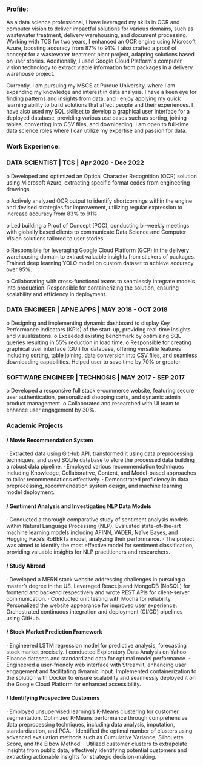 ### Profile: 
As a data science professional, I have leveraged my skills in OCR and computer vision to deliver impactful solutions for various domains, such as wastewater treatment, delivery warehousing, and document processing. Working with TCS for two years, I enhanced an OCR engine using Microsoft Azure, boosting accuracy from 87% to 91%. I also crafted a proof of concept for a wastewater treatment plant project, adapting solutions based on user stories. Additionally, I used Google Cloud Platform's computer vision technology to extract viable information from packages in a delivery warehouse project.

Currently, I am pursuing my MSCS at Purdue University, where I am expanding my knowledge and interest in data analysis. I have a keen eye for finding patterns and insights from data, and I enjoy applying my quick learning ability to build solutions that affect people and their experiences. I have also used my SQL skillset to develop a graphical user interface for a deployed database, providing various use cases such as sorting, joining tables, converting into CSV files, and downloading. I am open to full-time data science roles where I can utilize my expertise and passion for data.

### Work Experience:

### DATA SCIENTIST | TCS | Apr 2020 - Dec 2022


o	Developed and optimized an Optical Character Recognition (OCR) solution using Microsoft Azure, extracting specific format codes from engineering drawings.

o	Actively analyzed OCR output to identify shortcomings within the engine and devised strategies for improvement, utilizing regular expression to increase accuracy from 83% to 91%.

o	Led building a Proof of Concept (POC), conducting bi-weekly meetings with globally based clients to communicate Data Science and Computer Vision solutions tailored to user stories.

o	Responsible for leveraging Google Cloud Platform (GCP) in the delivery warehousing domain to extract valuable insights from stickers of packages. Trained deep learning YOLO model on custom dataset to achieve accuracy over 95%.	

o	Collaborating with cross-functional teams to seamlessly integrate models into production. Responsible for containerizing the solution, ensuring scalability and efficiency in deployment.


### DATA ENGINEER | APNE APPS | MAY 2018 - OCT 2018


o	Designing and implementing dynamic dashboard to display Key Performance Indicators (KPIs) of the start-up, providing real-time insights and visualizations.
o	Exceeded existing benchmark by optimizing SQL queries resulting in 55% reduction in load time.
o	Responsible for creating graphical user interface (GUI) for database, offering versatile features including sorting, table joining, data conversion into CSV files, and seamless downloading capabilities. Helped user to save time by 70% or greater

### SOFTWARE ENGINEER | TECHNOSIS | MAY 2017 - SEP 2017

o	Developed a responsive full stack e-commerce website, featuring secure user authentication, personalized shopping carts, and dynamic admin product management.
o	Collaborated and researched with UI team to enhance user engagement by 30%.



### Academic Projects

#### / Movie Recommendation System
·	Extracted data using GitHub API, transformed it using data preprocessing techniques, and used SQLite database to store the processed data building a robust data pipeline.
·	Employed various recommendation techniques including Knowledge, Collaborative, Content, and Model-based approaches to tailor recommendations effectively.
·	Demonstrated proficiency in data preprocessing, recommendation system design, and machine learning model deployment.

#### / Sentiment Analysis and Investigating NLP Data Models
·	Conducted a thorough comparative study of sentiment analysis models within Natural Language Processing (NLP). Evaluated state-of-the-art machine learning models including AFINN, VADER, Naïve Bayes, and Hugging Face’s RoBERTa model, analyzing their performance.
·	The project was aimed to identify the most effective model for sentiment classification, providing valuable insights for NLP practitioners and researchers.

#### / Study Abroad
·	Developed a MERN stack website addressing challenges in pursuing a master’s degree in the US. Leveraged React.js and MongoDB (NoSQL) for frontend and backend respectively and wrote REST APIs for client-server communication.
·	Conducted unit testing with Mocha for reliability. Personalized the website appearance for improved user experience. Orchestrated continuous integration and deployment (CI/CD) pipelines using GitHub.

#### / Stock Market Prediction Framework
·	Engineered LSTM regression model for predictive analysis, forecasting stock market precisely. I conducted Exploratory Data Analysis on Yahoo Finance datasets and standardized data for optimal model performance.
·	Engineered a user-friendly web interface with Streamlit, enhancing user engagement and facilitating dynamic input. Implemented containerization to the solution with Docker to ensure scalability and seamlessly deployed it on the Google Cloud Platform for enhanced accessibility.

#### / Identifying Prospective Customers
·	Employed unsupervised learning’s K-Means clustering for customer segmentation. Optimized K-Means performance through comprehensive data preprocessing techniques, including data analysis, imputation, standardization, and PCA.
·	Identified the optimal number of clusters using advanced evaluation methods such as Cumulative Variance, Silhouette Score, and the Elbow Method.
·	Utilized customer clusters to extrapolate insights from public data, effectively identifying potential customers and extracting actionable insights for strategic decision-making.



<!--
**Nisaachar/nisaachar** is a ✨ _special_ ✨ repository because its `README.md` (this file) appears on your GitHub profile.

Here are some ideas to get you started:

- 🔭 I’m currently working on ...
- 🌱 I’m currently learning ...
- 👯 I’m looking to collaborate on ...
- 🤔 I’m looking for help with ...
- 💬 Ask me about ...
- 📫 How to reach me: ...
- 😄 Pronouns: ...
- ⚡ Fun fact: ...
-->
